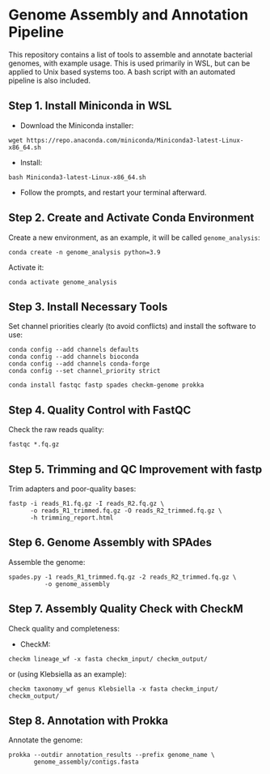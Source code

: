 # Genome Assembly and Annotation Pipeline
This repository contains a list of tools to assemble and annotate bacterial genomes, with example usage. This is used primarily in WSL, but can be applied to Unix based systems too.
A bash script with an automated pipeline is also included.

## Step 1. Install Miniconda in WSL

* Download the Miniconda installer:

```
wget https://repo.anaconda.com/miniconda/Miniconda3-latest-Linux-x86_64.sh
```

* Install:

```
bash Miniconda3-latest-Linux-x86_64.sh
```

* Follow the prompts, and restart your terminal afterward.

## Step 2. Create and Activate Conda Environment

Create a new environment, as an example, it will be called `genome_analysis`:

```
conda create -n genome_analysis python=3.9
```

Activate it:

```
conda activate genome_analysis
```

## Step 3. Install Necessary Tools

Set channel priorities clearly (to avoid conflicts) and install the software to use:

```
conda config --add channels defaults
conda config --add channels bioconda
conda config --add channels conda-forge
conda config --set channel_priority strict

conda install fastqc fastp spades checkm-genome prokka
```

## Step 4. Quality Control with FastQC

Check the raw reads quality:

```
fastqc *.fq.gz
```

## Step 5. Trimming and QC Improvement with fastp

Trim adapters and poor-quality bases:

```
fastp -i reads_R1.fq.gz -I reads_R2.fq.gz \
      -o reads_R1_trimmed.fq.gz -O reads_R2_trimmed.fq.gz \
      -h trimming_report.html
```

## Step 6. Genome Assembly with SPAdes

Assemble the genome:

```
spades.py -1 reads_R1_trimmed.fq.gz -2 reads_R2_trimmed.fq.gz \
          -o genome_assembly 
```

## Step 7. Assembly Quality Check with CheckM

Check quality and completeness:

* CheckM:

```
checkm lineage_wf -x fasta checkm_input/ checkm_output/
```
or (using Klebsiella as an example):
```
checkm taxonomy_wf genus Klebsiella -x fasta checkm_input/ checkm_output/
```

## Step 8. Annotation with Prokka

Annotate the genome:

```
prokka --outdir annotation_results --prefix genome_name \
       genome_assembly/contigs.fasta
```
